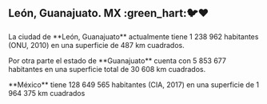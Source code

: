 ## León, Guanajuato. MX :green_hart::bird::heart:
<p>La ciudad de **León, Guanajuato** actualmente tiene 1 238 962 habitantes (ONU, 2010) en una superficie de 487 km cuadrados.</p>
<p>Por otra parte el estado de **Guanajuato** cuenta con 5 853 677 habitantes en una superficie total de 30 608 km cuadrados.</p>
<p>**México** tiene 128 649 565 habitantes (CIA, 2017) en una superficie de 1 964 375 km cuadrados </p>
